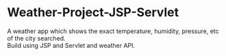 # Weather-Project-JSP-Servlet
A weather app which shows the exact temperature, humidity, pressure, etc of the city searched.<br>
Build using JSP and Servlet and weather API.
